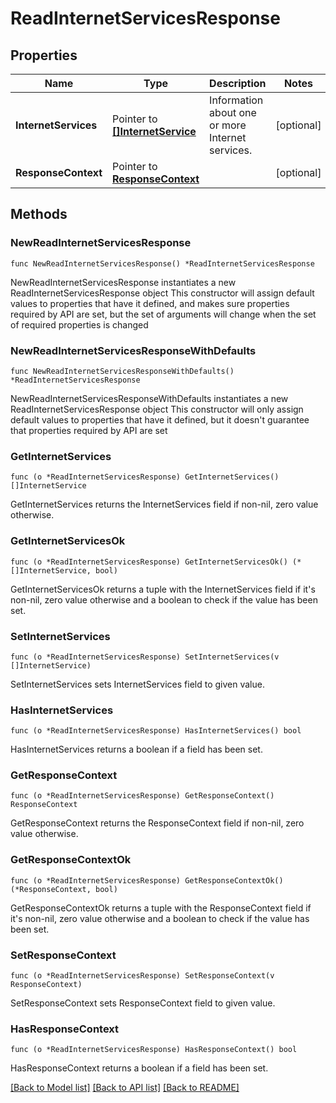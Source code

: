 # ReadInternetServicesResponse

## Properties

Name | Type | Description | Notes
------------ | ------------- | ------------- | -------------
**InternetServices** | Pointer to [**[]InternetService**](InternetService.md) | Information about one or more Internet services. | [optional] 
**ResponseContext** | Pointer to [**ResponseContext**](ResponseContext.md) |  | [optional] 

## Methods

### NewReadInternetServicesResponse

`func NewReadInternetServicesResponse() *ReadInternetServicesResponse`

NewReadInternetServicesResponse instantiates a new ReadInternetServicesResponse object
This constructor will assign default values to properties that have it defined,
and makes sure properties required by API are set, but the set of arguments
will change when the set of required properties is changed

### NewReadInternetServicesResponseWithDefaults

`func NewReadInternetServicesResponseWithDefaults() *ReadInternetServicesResponse`

NewReadInternetServicesResponseWithDefaults instantiates a new ReadInternetServicesResponse object
This constructor will only assign default values to properties that have it defined,
but it doesn't guarantee that properties required by API are set

### GetInternetServices

`func (o *ReadInternetServicesResponse) GetInternetServices() []InternetService`

GetInternetServices returns the InternetServices field if non-nil, zero value otherwise.

### GetInternetServicesOk

`func (o *ReadInternetServicesResponse) GetInternetServicesOk() (*[]InternetService, bool)`

GetInternetServicesOk returns a tuple with the InternetServices field if it's non-nil, zero value otherwise
and a boolean to check if the value has been set.

### SetInternetServices

`func (o *ReadInternetServicesResponse) SetInternetServices(v []InternetService)`

SetInternetServices sets InternetServices field to given value.

### HasInternetServices

`func (o *ReadInternetServicesResponse) HasInternetServices() bool`

HasInternetServices returns a boolean if a field has been set.

### GetResponseContext

`func (o *ReadInternetServicesResponse) GetResponseContext() ResponseContext`

GetResponseContext returns the ResponseContext field if non-nil, zero value otherwise.

### GetResponseContextOk

`func (o *ReadInternetServicesResponse) GetResponseContextOk() (*ResponseContext, bool)`

GetResponseContextOk returns a tuple with the ResponseContext field if it's non-nil, zero value otherwise
and a boolean to check if the value has been set.

### SetResponseContext

`func (o *ReadInternetServicesResponse) SetResponseContext(v ResponseContext)`

SetResponseContext sets ResponseContext field to given value.

### HasResponseContext

`func (o *ReadInternetServicesResponse) HasResponseContext() bool`

HasResponseContext returns a boolean if a field has been set.


[[Back to Model list]](../README.md#documentation-for-models) [[Back to API list]](../README.md#documentation-for-api-endpoints) [[Back to README]](../README.md)


